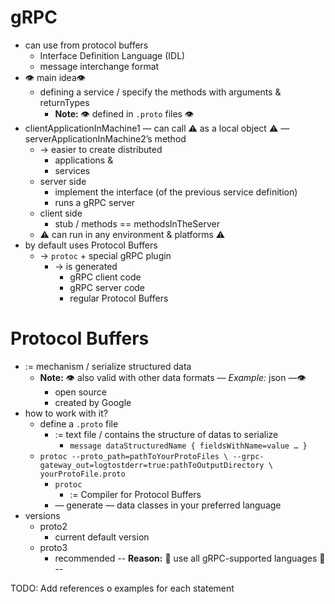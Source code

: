 # gRPC
- can use from protocol buffers
  - Interface Definition Language (IDL)
  - message interchange format
- 👁️ main idea👁️
  - defining a service / specify the methods with arguments & returnTypes
    - **Note:** 👁️ defined in `.proto` files 👁️
- clientApplicationInMachine1 — can call ⚠️ as a local object ⚠️ — serverApplicationInMachine2’s method
  - → easier to create distributed
    - applications &
    - services
  - server side
    - implement the interface (of the previous service definition)
    - runs a gRPC server
  - client side
    - stub / methods == methodsInTheServer
  - ⚠️ can run in any environment & platforms ⚠️
- by default uses Protocol Buffers
  - → `protoc` + special gRPC plugin
    - → is generated
      - gRPC client code
      - gRPC server code
      - regular Protocol Buffers

# Protocol Buffers
- := mechanism / serialize structured data
  - **Note:** 👁️ also valid with other data formats — *Example:* json —👁️
    - open source
    - created by Google
- how to work with it?
  - define a `.proto` file
    - := text file / contains the structure of datas to serialize
      - `message dataStructuredName {
        fieldsWithName=value
        …
        }`
  - `protoc --proto_path=pathToYourProtoFiles \
    --grpc-gateway_out=logtostderr=true:pathToOutputDirectory \
    yourProtoFile.proto`
    - `protoc`
      - := Compiler for Protocol Buffers
    - — generate — data classes in your preferred language
- versions
  - proto2
    - current default version
  - proto3
    - recommended --  **Reason:** 🧠 use all gRPC-supported languages 🧠 -- 

TODO: Add references o examples for each statement